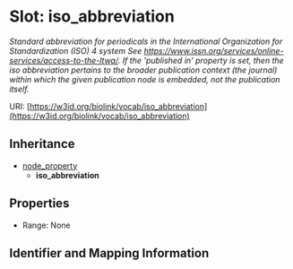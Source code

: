 # Slot: iso_abbreviation
_Standard abbreviation for periodicals in the International Organization for Standardization (ISO) 4 system See https://www.issn.org/services/online-services/access-to-the-ltwa/. If the 'published in' property is set, then the iso abbreviation pertains to the broader publication context (the journal) within which the given publication node is embedded, not the publication itself._


URI: [https://w3id.org/biolink/vocab/iso_abbreviation](https://w3id.org/biolink/vocab/iso_abbreviation)




## Inheritance

* [node_property](node_property.md)
    * **iso_abbreviation**



## Properties

 * Range: None



## Identifier and Mapping Information






